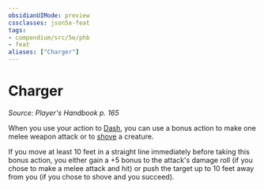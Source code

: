 ```yaml
---
obsidianUIMode: preview
cssclasses: json5e-feat
tags:
- compendium/src/5e/phb
- feat
aliases: ["Charger"]
---
```

# Charger
*Source: Player's Handbook p. 165*  

When you use your action to [Dash](2-Mechanics/CLI/rules/actions.md#Dash), you can use a bonus action to make one melee weapon attack or to [shove](2-Mechanics/CLI/rules/actions.md#Shove) a creature.

If you move at least 10 feet in a straight line immediately before taking this bonus action, you either gain a +5 bonus to the attack's damage roll (if you chose to make a melee attack and hit) or push the target up to 10 feet away from you (if you chose to shove and you succeed).